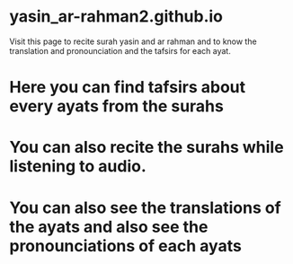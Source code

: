 # yasin_ar-rahman2.github.io
Visit this page to recite surah yasin and ar rahman and to know the translation and pronounciation and the tafsirs for each ayat.

# Here you can find tafsirs about every ayats from the surahs

# You can also recite the surahs while listening to audio.

# You can also see the translations of the ayats and also see the pronounciations of each ayats
